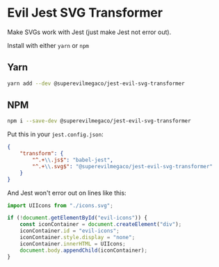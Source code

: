 Evil Jest SVG Transformer
=========================

Make SVGs work with Jest (just make Jest not error out).

Install with either `yarn` or `npm`

## Yarn

```bash
yarn add --dev @superevilmegaco/jest-evil-svg-transformer
```

## NPM

```bash
npm i --save-dev @superevilmegaco/jest-evil-svg-transformer
```

Put this in your `jest.config.json`:

```json
{
	"transform": {
		"^.+\\.js$": "babel-jest",
		"^.+\\.svg$": "@superevilmegaco/jest-evil-svg-transformer"
	}
}
```

And Jest won't error out on lines like this:

```javascript
import UIIcons from "./icons.svg";

if (!document.getElementById("evil-icons")) {
	const iconContainer = document.createElement("div");
	iconContainer.id = "evil-icons";
	iconContainer.style.display = "none";
	iconContainer.innerHTML = UIIcons;
	document.body.appendChild(iconContainer);
}
```


